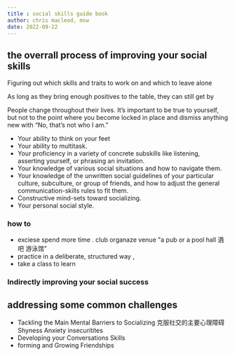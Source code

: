 ```yaml
---
title : social skills guide book 
author: chris macleod, msw
date: 2022-09-22
---
```


## the overrall process of improving your social skills 
Figuring out which skills and traits to work on and which to leave alone

As long as they bring enough positives to the table, they can still get by

People change throughout their lives. It’s important to be true to yourself, but not to the point where you become locked in place and dismiss anything new with “No, that’s not who I am.” 

- Your ability to think on your feet
- Your ability to multitask.
- Your proficiency in a variety of concrete subskills like listening, asserting yourself, or phrasing an invitation. 
- Your knowledge of various social situations and how to navigate them.
- Your knowledge of the unwritten social guidelines of your particular culture, subculture, or group of friends, and how to adjust the general communication-skills rules to fit them. 
- Constructive mind-sets toward socializing.
- Your personal social style.

### how to 
- exciese spend more time . club organaze venue  "a  pub or a pool hall 酒吧 游泳馆" 
- practice in a deliberate, structured way , 
- take a class to learn 

### Indirectly improving your social success

## addressing some common challenges

- Tackling the Main Mental Barriers to Socializing 克服社交的主要心理障碍
    Shyness Anxiety insecuritites 
- Developing your Conversations Skills 
- forming and Growing Friendships